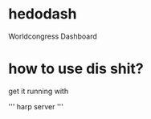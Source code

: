 # hedodash
Worldcongress Dashboard

# how to use dis shit?

get it running with

'''
harp server
'''